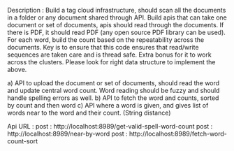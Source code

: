 Description :
Build a tag cloud infrastructure, should scan all the documents in a folder or any document shared through API. Build apis that can take one document or set of documents, apis should read through the documents. If there is PDF, it should read PDF (any open source PDF library can be used). For each word, build the count based on the repeatability across the documents. Key is to ensure that this code ensures that read/write sequences are taken care and is thread safe. Extra bonus for it to work across the clusters.  Please look for right data structure to implement the above.
     
a) API to upload the document or set of documents, should read the word and update central word count. Word reading should be fuzzy and should handle spelling errors as well.
     b) API to fetch the word and counts, sorted by count and then word
     c) API where a word is given, and gives list of words near to the word and their count. (String distance)



Api URL :
post : http://localhost:8989/get-valid-spell-word-count
post : http://localhost:8989/near-by-word
post : http://localhost:8989/fetch-word-count-sort
